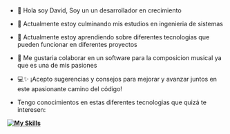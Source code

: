###
- 👋 Hola soy David, Soy un un desarrollador en crecimiento
- 🔭 Actualmente estoy culminando mis estudios en ingenieria de sistemas
- 🌱 Actualmente estoy aprendiendo sobre diferentes tecnologias que pueden funcionar en diferentes proyectos 
- 👯 Me gustaria colaborar en un software para la composicion musical ya que es una de mis pasiones
- 💻✨ ¡Acepto sugerencias y consejos para mejorar y avanzar juntos en este apasionante camino del código!

- Tengo conocimientos en estas diferentes tecnologias que quizá te interesen:
 
**[![My Skills](https://skillicons.dev/icons?i=js,html,css,ableton,docker,github,mongodb,postman,react,vscode&perline=5)](https://skillicons.dev)**



<!--
**bluefilin/bluefilin** is a ✨ _special_ ✨ repository because its `README.md` (this file) appears on your GitHub profile.

Here are some ideas to get you started:

- 🔭 I’m currently working on ...
- 🌱 I’m currently learning ...
- 👯 I’m looking to collaborate on ...
- 🤔 I’m looking for help with ...
- 💬 Ask me about ...
- 📫 How to reach me: ...
- 😄 Pronouns: ...
- ⚡ Fun fact: ...
-->
